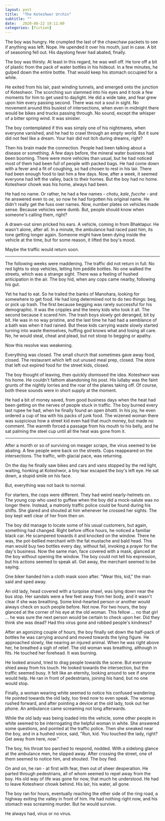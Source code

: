 ```yaml
---
layout: post
title:  "The Koteshwor Urchin"
subtitle: ""
date:   2020-08-22 19:11:00
categories: [fiction]
---
```


The boy was hungry. He crumpled the last of the chawchaw packets to see if anything was left. Nope. He upended it over his mouth, just in case. A bit of seasoning fell out. His dayslong fever had abated, finally.

The boy was thirsty. At least in this regard, he was well off. He tore off a bit of plastic from the pack of water bottles in his hideout. In a few minutes, he gulped down the entire bottle. That would keep his stomach occupied for a while.

He exited from his lair, past winding tunnels, and emerged onto the junction of Koteshwor. The scorching sun slammed into his eyes and it took a few moments for him to get used to daylight. He did a wide take, and fear grew upon him every passing second. There was not a soul in sight. No movement around this busiest of intersections, when even in midnight there would be bikes and trucks passing through. No sound, except the whisper of a bitter spring wind. It was sinister.

The boy contemplated if this was simply one of his nightmares, when everyone vanished, and he had to crawl through an empty world. But it sure did not feel like a dream. Your hair did not itch during dreams, right?

Then his brain made the connection. People had been talking about a disease or something. A few days before, the mineral water business had been booming. There were more vehicles than usual, but he had noticed most of them had been full of people with packed bags. He had come down with a fever and a fit of coughing, so had chosen to rest in his lair. There had been enough food to last him a few days. Now, after a week, it seemed everyone had left the valley, back to their homes. But the boy had no home. Koteshwor chowk was his home, always had been.

He had no name. Or rather, he had a few names - *chotu*, *kale*, *fucche* - and he answered even to *oe*, so now he had forgotten his original name. He didn't really get the fuss over names. Now, number plates on vehicles made sense. Because vehicles were dumb. But, people should know when someone's calling them, right?

A drawn-out siren pricked his ears. A vehicle, coming in from Bhaktapur. He wasn't alone, after all. In a minute, the ambulance had raced past him, its tone getting longer again. Someone might have been dying inside the vehicle at the time, but for some reason, it lifted the boy's mood.

Maybe the traffic would return soon.

---

The following weeks were maddening. The traffic did not return in full. No red lights to stop vehicles, letting him peddle bottles. No one walked the streets, which was a strange sight. There was a feeling of hushed anticipation in the air. The boy hid, when any cops came nearby, following his gut.

Yet he had to eat. So he trailed the banks of Manohara, looking for somewhere to get food. He had long determined not to do two things: beg, or pick up trash. The first because begging was rarely successful for his demographic. It was the cripples and the teeny kids who took it all. The second because it scared him. The trash boys slowly got deranged, bit by bit. He was in no way pristine, and the last time he had had a semblance of a bath was when it had rained. But these kids carrying waste slowly started turning into waste themselves, huffing god knows what and losing all care. No, he would steal, cheat and plead, but not stoop to begging or apathy.

Now this resolve was weakening.

Everything was closed. The small church that sometimes gave away food, closed. The restaurant which left out unused meal prep, closed. The store that left out expired food for the street kids, closed.

The boy thought of leaving, then quickly dismissed the idea. Koteshwor was his home. He couldn't fathom abandoning his post. His lullaby was the faint grunts of the nightly lorries and the roar of the planes taking off. Of course, both these sounds were in short supply at the moment.

He had a bit of money saved, from good business days when the heat had been getting on the nerves of people stuck in traffic. The boy burned every last rupee he had, when he finally found an open *bhatti*. In his joy, he even ordered a cup of tea with his packs of junk food. The wizened woman there was suspicious how a street kid even had that much money, but made no comment. The warmth forced a passage from his mouth to his belly, and he sat palming the steel cup until all the heat was gone from it.

---

After a month or so of surviving on meager scraps, the virus seemed to be abating. A few people were back on the streets. Cops reappeared on the intersections. The traffic, with glacial pace, was returning.

On the day he finally saw bikes and cars and vans stopped by the red light, waiting, honking at Koteshwor, a tiny tear escaped the boy's left eye. He sat down, a stupid smile on his face.

But, everything was not back to normal.

For starters, the cops were different. They had weird nearly-helmets on. The young cop who used to guffaw when the boy did a mock-salute was no longer there. Instead, a matronly traffic police could be found during his shifts. She glared and shouted at him whenever he crossed her sights. The boy kept well clear of her from then on.

The boy did manage to locate some of his usual customers, but again, something had changed. Right before office hours, he noticed a familiar black car. He scampered towards it and knocked on the window. There he was, the pot-bellied merchant with the fat mustache and bald head. This man would buy two bottles every day, without fail, invoking a prayer for the day's business. Now the same man, face covered with a mask, glanced at the boy without opening the window. The boy could not tell his expression, but his actions seemed to speak all. Get away, the merchant seemed to be saying.

One biker handed him a cloth mask soon after. "Wear this, kid," the man said and sped away.

An old lady, head covered with a turqoise shawl, was lying down near the bus stop. Her sandals were a few feet away from her body, and it wasn't clear if she was breathing. Some kind-hearted person or another would always check on such people before. Not now. For two hours, the boy glanced at the corner of his eye at the old woman. This fellow ... no that girl ... he was sure the next person would be certain to check upon her. Did they think she was dead? Had this virus gone and robbed people's kindness?

After an agonizing couple of hours, the boy finally set down the half-pack of bottles he was carrying around and moved towards the lying figure. He approached slowly, like nearing an injured animal. When he was right above her, he breathed a sigh of relief. The old woman was breathing, although in fits. He touched her forehead. It was burning.

He looked around, tried to drag people towards the scene. But everyone shied away from his touch. He looked towards the intersection, but the traffic seemed busy. It felt like an eternity, looking around to see if anyone would help. He ran in front of pedestrians, joining his hand, but no one would stop.

Finally, a woman wearing white seemed to notice his confused wandering. He pointed towards the old lady, too tired now to even speak. The woman rushed forward, and after pointing a device at the old lady, took out her phone. An ambulance came screaming not long afterwards.

While the old lady was being loaded into the vehicle, some other people in white seemed to be interrogating the helpful woman in white. She answered some questions, and pointed at the traffic police. Then she sneaked near the boy, and in a hushed voice, said, "Run, kid. You touched the lady, right? Get away from here, *now*."

The boy, his throat too parched to respond, nodded. With a sidelong glance at the ambulance men, he slipped away. After crossing the street, one of them seemed to notice him, and shouted. The boy fled.

On and on, he ran - at first with fear, then out of sheer desperation. He parted through pedestrians, all of whom seemed to repel away from the boy. His old way of life was gone for now, that much he understood. He had to leave Koteshwor chowk behind. His lair, his water, all gone.

The boy ran for hours, eventually reaching the other side of the ring road, a highway exiting the valley in front of him. He had nothing right now, and his stomach was screaming murder. But he would survive.

He always had, virus or no virus.
